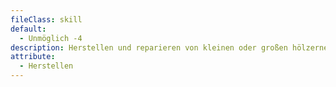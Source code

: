 ```yaml
---
fileClass: skill
default:
  - Unmöglich -4
description: Herstellen und reparieren von kleinen oder großen hölzernen Gegenständen
attribute:
  - Herstellen
---
```

